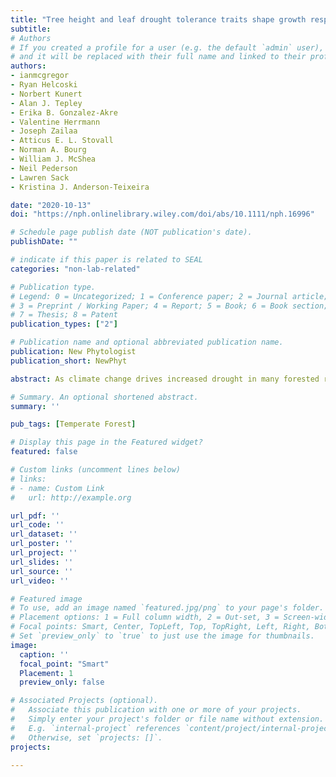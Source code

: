 ```yaml
---
title: "Tree height and leaf drought tolerance traits shape growth responses across droughts in a temperate broadleaf forest"
subtitle:
# Authors
# If you created a profile for a user (e.g. the default `admin` user), write the username (folder name) here
# and it will be replaced with their full name and linked to their profile.
authors:
- ianmcgregor
- Ryan Helcoski
- Norbert Kunert
- Alan J. Tepley
- Erika B. Gonzalez-Akre
- Valentine Herrmann
- Joseph Zailaa
- Atticus E. L. Stovall
- Norman A. Bourg
- William J. McShea
- Neil Pederson
- Lawren Sack
- Kristina J. Anderson-Teixeira

date: "2020-10-13"
doi: "https://nph.onlinelibrary.wiley.com/doi/abs/10.1111/nph.16996"

# Schedule page publish date (NOT publication's date).
publishDate: ""

# indicate if this paper is related to SEAL
categories: "non-lab-related"

# Publication type.
# Legend: 0 = Uncategorized; 1 = Conference paper; 2 = Journal article;
# 3 = Preprint / Working Paper; 4 = Report; 5 = Book; 6 = Book section;
# 7 = Thesis; 8 = Patent
publication_types: ["2"]

# Publication name and optional abbreviated publication name.
publication: New Phytologist
publication_short: NewPhyt

abstract: As climate change drives increased drought in many forested regions, mechanistic understanding of the factors conferring drought tolerance in trees is increasingly important. The dendrochronological record provides a window through which we can understand how tree size and traits shape growth responses to droughts. We analyzed tree-ring records for 12 species in a broadleaf deciduous forest in Virginia (USA) to test hypotheses for how tree height, microenvironment characteristics, and species’ traits shaped drought responses across the three strongest regional droughts over a 60-yr period. Drought tolerance (resistance, recovery, and resilience) decreased with tree height, which was strongly correlated with exposure to higher solar radiation and evaporative demand. The potentially greater rooting volume of larger trees did not confer a resistance advantage, but marginally increased recovery and resilience, in sites with low topographic wetness index. Drought tolerance was greater among species whose leaves lost turgor (wilted) at more negative water potentials and experienced less shrinkage upon desiccation. The tree-ring record reveals that tree height and leaf drought tolerance traits influenced growth responses during and after significant droughts in the meteorological record. As climate change-induced droughts intensify, tall trees with drought-sensitive leaves will be most vulnerable to immediate and longer-term growth reductions.

# Summary. An optional shortened abstract.
summary: ''

pub_tags: [Temperate Forest]

# Display this page in the Featured widget?
featured: false

# Custom links (uncomment lines below)
# links:
# - name: Custom Link
#   url: http://example.org

url_pdf: ''
url_code: ''
url_dataset: ''
url_poster: ''
url_project: ''
url_slides: ''
url_source: ''
url_video: ''

# Featured image
# To use, add an image named `featured.jpg/png` to your page's folder.
# Placement options: 1 = Full column width, 2 = Out-set, 3 = Screen-width
# Focal points: Smart, Center, TopLeft, Top, TopRight, Left, Right, BottomLeft, Bottom, BottomRight.
# Set `preview_only` to `true` to just use the image for thumbnails.
image:
  caption: ''
  focal_point: "Smart"
  Placement: 1
  preview_only: false

# Associated Projects (optional).
#   Associate this publication with one or more of your projects.
#   Simply enter your project's folder or file name without extension.
#   E.g. `internal-project` references `content/project/internal-project/index.md`.
#   Otherwise, set `projects: []`.
projects:

---
```

